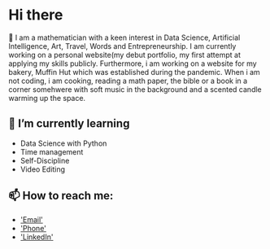 # Hi there 

👋 I am a mathematician with a keen interest in Data Science, Artificial Intelligence, Art, Travel, Words and Entrepreneurship. I am currently working on a personal website(my debut portfolio, my first attempt at applying my skills publicly. Furthermore, i am working on a website for my bakery, Muffin Hut which was established during the pandemic. When i am not coding, i am cooking, reading a math paper, the bible or a book in a corner somehwere with soft music in the background and a scented candle warming up the space. 


## 🌱 I’m currently learning 

  + Data Science with Python
  + Time management
  + Self-Discipline
  + Video Editing
      
   
## 📫 How to reach me:

  + ['Email'](apondioti@gmail.com)
  + ['Phone'](+254771468966)
  + ['LinkedIn'](https://www.linkedin.com/mwlite/in/apondi-otieno/)


